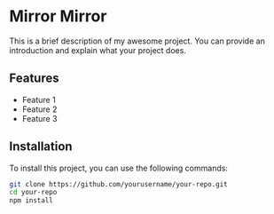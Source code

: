 # Mirror Mirror

This is a brief description of my awesome project. You can provide an introduction and explain what your project does.

## Features

- Feature 1
- Feature 2
- Feature 3

## Installation

To install this project, you can use the following commands:

```bash
git clone https://github.com/yourusername/your-repo.git
cd your-repo
npm install
